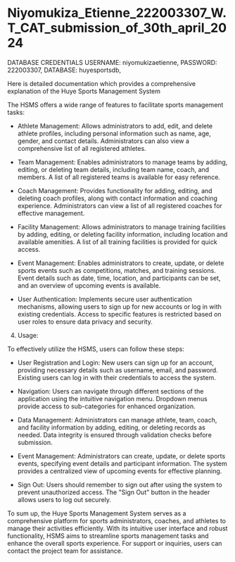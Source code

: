 # Niyomukiza_Etienne_222003307_W.T_CAT_submission_of_30th_april_2024

DATABASE CREDENTIALS
      USERNAME: niyomukizaetienne, 
      PASSWORD: 222003307,
      DATABASE: huyesportsdb,




Here is detailed documentation which provides a comprehensive explanation of the Huye Sports Management System  

 

The HSMS offers a wide range of features to facilitate sports management tasks: 

 

- Athlete Management: Allows administrators to add, edit, and delete athlete profiles, including personal information such as name, age, gender, and contact details. Administrators can also view a comprehensive list of all registered athletes. 

- Team Management: Enables administrators to manage teams by adding, editing, or deleting team details, including team name, coach, and members. A list of all registered teams is available for easy reference. 

- Coach Management: Provides functionality for adding, editing, and deleting coach profiles, along with contact information and coaching experience. Administrators can view a list of all registered coaches for effective management. 

- Facility Management: Allows administrators to manage training facilities by adding, editing, or deleting facility information, including location and available amenities. A list of all training facilities is provided for quick access. 

- Event Management: Enables administrators to create, update, or delete sports events such as competitions, matches, and training sessions. Event details such as date, time, location, and participants can be set, and an overview of upcoming events is available. 

- User Authentication: Implements secure user authentication mechanisms, allowing users to sign up for new accounts or log in with existing credentials. Access to specific features is restricted based on user roles to ensure data privacy and security. 

  

4. Usage: 

  

To effectively utilize the HSMS, users can follow these steps: 

- User Registration and Login: New users can sign up for an account, providing necessary details such as username, email, and password. Existing users can log in with their credentials to access the system. 

- Navigation: Users can navigate through different sections of the application using the intuitive navigation menu. Dropdown menus provide access to sub-categories for enhanced organization. 

- Data Management: Administrators can manage athlete, team, coach, and facility information by adding, editing, or deleting records as needed. Data integrity is ensured through validation checks before submission. 

- Event Management: Administrators can create, update, or delete sports events, specifying event details and participant information. The system provides a centralized view of upcoming events for effective planning. 

- Sign Out: Users should remember to sign out after using the system to prevent unauthorized access. The "Sign Out" button in the header allows users to log out securely. 

To sum up, the Huye Sports Management System serves as a comprehensive platform for sports administrators, coaches, and athletes to manage their activities efficiently. With its intuitive user interface and robust functionality, HSMS aims to streamline sports management tasks and enhance the overall sports experience. For support or inquiries, users can contact the project team for assistance. 

 
